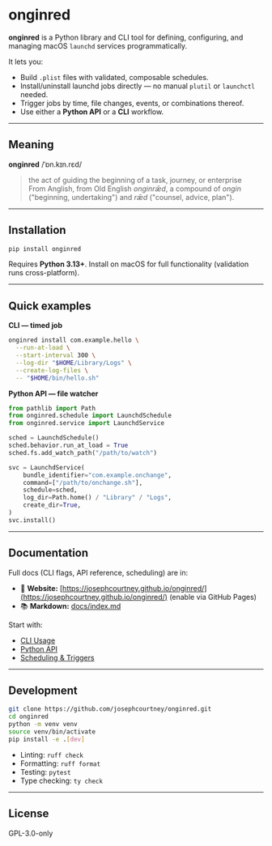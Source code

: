 # onginred

**onginred** is a Python library and CLI tool for defining, configuring, and managing macOS `launchd` services programmatically.

It lets you:

- Build `.plist` files with validated, composable schedules.
- Install/uninstall launchd jobs directly — no manual `plutil` or `launchctl` needed.
- Trigger jobs by time, file changes, events, or combinations thereof.
- Use either a **Python API** or a **CLI** workflow.

---

## Meaning

**onginred** /ˈɒn.kɪn.rɛd/  
> the act of guiding the beginning of a task, journey, or enterprise  
> From Anglish, from Old English *onginrǣd*, a compound of *ongin* ("beginning, undertaking") and *rǣd* ("counsel, advice, plan").

---

## Installation

```bash
pip install onginred
````

Requires **Python 3.13+**. Install on macOS for full functionality (validation runs cross-platform).

---

## Quick examples

**CLI — timed job**

```bash
onginred install com.example.hello \
  --run-at-load \
  --start-interval 300 \
  --log-dir "$HOME/Library/Logs" \
  --create-log-files \
  -- "$HOME/bin/hello.sh"
```

**Python API — file watcher**

```python
from pathlib import Path
from onginred.schedule import LaunchdSchedule
from onginred.service import LaunchdService

sched = LaunchdSchedule()
sched.behavior.run_at_load = True
sched.fs.add_watch_path("/path/to/watch")

svc = LaunchdService(
    bundle_identifier="com.example.onchange",
    command=["/path/to/onchange.sh"],
    schedule=sched,
    log_dir=Path.home() / "Library" / "Logs",
    create_dir=True,
)
svc.install()
```

---

## Documentation

Full docs (CLI flags, API reference, scheduling) are in:

* 📖 **Website:** [https://josephcourtney.github.io/onginred/](https://josephcourtney.github.io/onginred/) (enable via GitHub Pages)
* 📚 **Markdown:** [docs/index.md](docs/index.md)

Start with:

* [CLI Usage](docs/cli.md)
* [Python API](docs/api.md)
* [Scheduling & Triggers](docs/scheduling.md)

---

## Development

```bash
git clone https://github.com/josephcourtney/onginred.git
cd onginred
python -m venv venv
source venv/bin/activate
pip install -e .[dev]
```

* Linting: `ruff check`
* Formatting: `ruff format`
* Testing: `pytest`
* Type checking: `ty check`

---

## License

GPL-3.0-only

